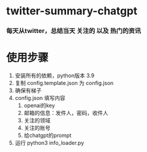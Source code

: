 # twitter-summary-chatgpt

### 每天从twitter，总结当天 关注的 以及 热门的资讯

# 使用步骤

1. 安装所有的依赖，python版本 3.9
2. 复制 config.template.json 为 config.json
3. 确保有梯子
4. config.json 填写内容
   1. openai的key
   2. 邮箱的信息：发件人，密码，收件人
   3. 关注的领域
   4. 关注的账号
   5. 给chatgpt的prompt
5. 运行 python3 info_loader.py
